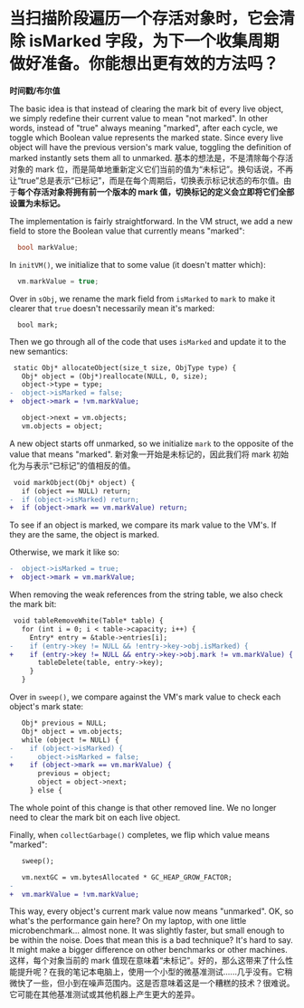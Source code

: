 # 当扫描阶段遍历一个存活对象时，它会清除 isMarked 字段，为下一个收集周期做好准备。你能想出更有效的方法吗？

**时间戳/布尔值**

The basic idea is that instead of clearing the mark bit of every live object,
we simply redefine their current value to mean "not marked". In other words,
instead of "true" always meaning "marked", after each cycle, we toggle which
Boolean value represents the marked state. Since every live object will have
the previous version's mark value, toggling the definition of marked instantly
sets them all to unmarked.
基本的想法是，不是清除每个存活对象的 mark 位，而是简单地重新定义它们当前的值为“未标记”。换句话说，不再让“true”总是表示“已标记”，而是在每个周期后，切换表示标记状态的布尔值。由于**每个存活对象将拥有前一个版本的 mark 值，切换标记的定义会立即将它们全部设置为未标记。**

The implementation is fairly straightforward. In the VM struct, we add a new
field to store the Boolean value that currently means "marked":

```c
  bool markValue;
```

In `initVM()`, we initialize that to some value (it doesn't matter which):

```c
  vm.markValue = true;
```

Over in `sObj`, we rename the mark field from `isMarked` to `mark` to make it
clearer that `true` doesn't necessarily mean it's marked:

```
  bool mark;
```

Then we go through all of the code that uses `isMarked` and update it to the
new semantics:

```diff
 static Obj* allocateObject(size_t size, ObjType type) {
   Obj* object = (Obj*)reallocate(NULL, 0, size);
   object->type = type;
-  object->isMarked = false;
+  object->mark = !vm.markValue;

   object->next = vm.objects;
   vm.objects = object;
```

A new object starts off unmarked, so we initialize `mark` to the opposite of
the value that means "marked".
新对象一开始是未标记的，因此我们将 mark 初始化为与表示“已标记”的值相反的值。

```diff
 void markObject(Obj* object) {
   if (object == NULL) return;
-  if (object->isMarked) return;
+  if (object->mark == vm.markValue) return;
```

To see if an object is marked, we compare its mark value to the VM's. If they
are the same, the object is marked.

Otherwise, we mark it like so:

```diff
-  object->isMarked = true;
+  object->mark = vm.markValue;
```

When removing the weak references from the string table, we also check the mark
bit:

```diff
 void tableRemoveWhite(Table* table) {
   for (int i = 0; i < table->capacity; i++) {
     Entry* entry = &table->entries[i];
-    if (entry->key != NULL && !entry->key->obj.isMarked) {
+    if (entry->key != NULL && entry->key->obj.mark != vm.markValue) {
       tableDelete(table, entry->key);
     }
   }
```

Over in `sweep()`, we compare against the VM's mark value to check each object's
mark state:

```diff
   Obj* previous = NULL;
   Obj* object = vm.objects;
   while (object != NULL) {
-    if (object->isMarked) {
-      object->isMarked = false;
+    if (object->mark == vm.markValue) {
       previous = object;
       object = object->next;
     } else {
```

The whole point of this change is that other removed line. We no longer need to
clear the mark bit on each live object.

Finally, when `collectGarbage()` completes, we flip which value means "marked":

```diff
   sweep();

   vm.nextGC = vm.bytesAllocated * GC_HEAP_GROW_FACTOR;
-
+  vm.markValue = !vm.markValue;
```

This way, every object's current mark value now means "unmarked". OK, so what's
the performance gain here? On my laptop, with one little microbenchmark...
almost none. It was slightly faster, but small enough to be within the noise.
Does that mean this is a bad technique? It's hard to say. It might make a bigger
difference on other benchmarks or other machines.
这样，每个对象当前的 mark 值现在意味着“未标记”。好的，那么这带来了什么性能提升呢？在我的笔记本电脑上，使用一个小型的微基准测试......几乎没有。它稍微快了一些，但小到在噪声范围内。这是否意味着这是一个糟糕的技术？很难说。它可能在其他基准测试或其他机器上产生更大的差异。
